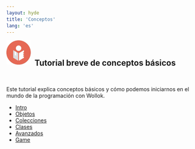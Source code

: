 ```yaml
---
layout: hyde
title: 'Conceptos'
lang: 'es'
---
```


<div class="container">
    <img src="/images/documentation/tutorial.png" height="64" width="64" align="left" style="padding: 0px;"/>
    <br>
    <h2>&nbsp;&nbsp;Tutorial breve de conceptos básicos</h2>
    <br>
</div>

Este tutorial explica conceptos básicos y cómo podemos iniciarnos en el mundo de la programación con Wollok.

<!-- Nav tabs -->
<div class="container">
    <ul class="nav breadcrumb nav-tabs nav-justified" role="tablist">
        <li class="nav-item">
            <a class="nav-link active wollokNavLink" data-toggle="tab" href="#introduccion" role="tab">Intro</a>
        </li>
        <li class="nav-item">
            <a class="nav-link wollokNavLink" data-toggle="tab" href="#objetos" role="tab">Objetos</a>
        </li>
        <li class="nav-item">
            <a class="nav-link wollokNavLink" data-toggle="tab" href="#colecciones" role="tab">Colecciones</a>
        </li>
        <li class="nav-item">
            <a class="nav-link wollokNavLink" data-toggle="tab" href="#clases" role="tab">Clases</a>
        </li>
        <li class="nav-item">
            <a class="nav-link wollokNavLink" data-toggle="tab" href="#avanzados" role="tab">Avanzados</a>
        </li>
        <li class="nav-item">
            <a class="nav-link wollokNavLink" data-toggle="tab" href="#game" role="tab">Game</a>
        </li>
    </ul>
</div>
    

<!-- Tab panels -->
<div class="tab-content card">
    <!--Panel 1-->
    <div class="tab-pane fade in show active" id="introduccion" role="tabpanel" style="padding: 1rem 1.5rem 1rem 1.5rem">
    </div>
    <!--/.Panel 1-->
    <div class="tab-pane fade in show" id="objetos" role="tabpanel" style="padding: 1rem 1.5rem 1rem 1.5rem">
    </div>
    <div class="tab-pane fade in show" id="colecciones" role="tabpanel" style="padding: 1rem 1.5rem 1rem 1.5rem">
    </div>
    <div class="tab-pane fade in show" id="clases" role="tabpanel" style="padding: 1rem 1.5rem 1rem 1.5rem">
    </div>
    <div class="tab-pane fade in show" id="avanzados" role="tabpanel" style="padding: 1rem 1.5rem 1rem 1.5rem">
    </div>
    <div class="tab-pane fade in show" id="game" role="tabpanel" style="padding: 1rem 1.5rem 1rem 1.5rem">
    </div>
</div>

<script>
    loadHtml("introduccion", "elements/index.html")
    loadHtml("objetos", "objetos/index.html")
    loadHtml("colecciones", "colecciones/index.html")
    loadHtml("clases", "clases/index.html")
    loadHtml("avanzados", "avanzados/index.html")
    loadHtml("game", "game/index.html")
</script>